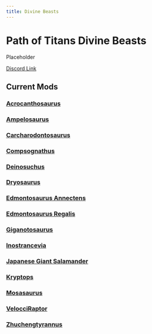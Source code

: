 ```yaml
---
title: Divine Beasts
---
```


# Path of Titans Divine Beasts

Placeholder

[Discord Link](#)

## Current Mods

### [Acrocanthosaurus](./Path-of-Titans-DivineAcroRedux)

### [Ampelosaurus](./Path-of-Titans-DivineAmp)

### [Carcharodontosaurus](./Path-of-Titans-DivineCarchar)

### [Compsognathus](./Path-of-Titans-DivineCompy)

### [Deinosuchus](./Path-of-Titans-DivineDeino)

### [Dryosaurus](./Path-of-Titans-DivineDryo)

### [Edmontosaurus Annectens](./Path-of-Titans-DivineAnnectens)

### [Edmontosaurus Regalis](./Path-of-Titans-DivineRegalis)

### [Giganotosaurus](./Path-of-Titans-DivineGiga)

<!-- ### [Helicoprion](./Path-of-Titans-DivineHeli) -->

### [Inostrancevia](./Path-of-Titans-DivineInos)

### [Japanese Giant Salamander](./Path-of-Titans-TGBsalamander)

### [Kryptops](./Path-of-Titans-CretaceousKryptops)

### [Mosasaurus](./Path-of-Titans-DivineMosa)

### [VelocciRaptor](./Path-of-Titans-VelocciRaptor)

### [Zhuchengtyrannus](./Path-of-Titans-DivineZhuch)
